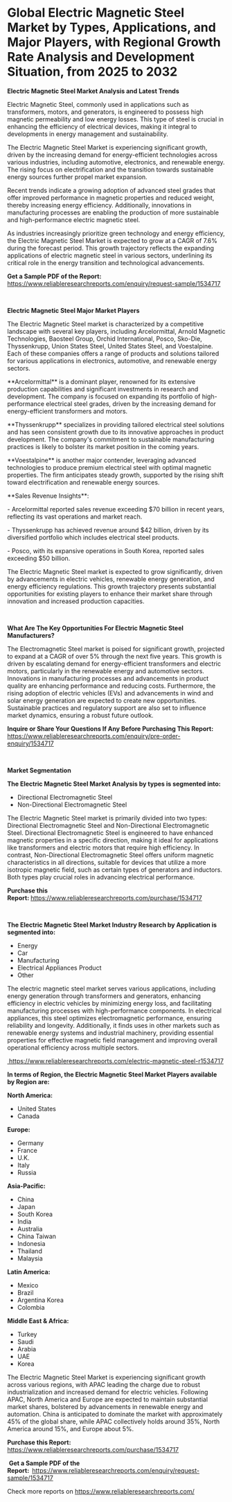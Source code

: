 <p><h1>Global Electric Magnetic Steel Market by Types, Applications, and Major Players, with Regional Growth Rate Analysis and Development Situation, from 2025 to 2032</h1></p><p><strong>Electric Magnetic Steel Market Analysis and Latest Trends</strong></p>
<p><p>Electric Magnetic Steel, commonly used in applications such as transformers, motors, and generators, is engineered to possess high magnetic permeability and low energy losses. This type of steel is crucial in enhancing the efficiency of electrical devices, making it integral to developments in energy management and sustainability. </p><p>The Electric Magnetic Steel Market is experiencing significant growth, driven by the increasing demand for energy-efficient technologies across various industries, including automotive, electronics, and renewable energy. The rising focus on electrification and the transition towards sustainable energy sources further propel market expansion. </p><p>Recent trends indicate a growing adoption of advanced steel grades that offer improved performance in magnetic properties and reduced weight, thereby increasing energy efficiency. Additionally, innovations in manufacturing processes are enabling the production of more sustainable and high-performance electric magnetic steel. </p><p>As industries increasingly prioritize green technology and energy efficiency, the Electric Magnetic Steel Market is expected to grow at a CAGR of 7.6% during the forecast period. This growth trajectory reflects the expanding applications of electric magnetic steel in various sectors, underlining its critical role in the energy transition and technological advancements.</p></p>
<p><strong>Get a Sample PDF of the Report:&nbsp;</strong> <a href="https://www.reliableresearchreports.com/enquiry/request-sample/1534717?utm_campaign=3316&utm_medium=2&utm_source=Github&utm_content=ia&utm_term=03042025&utm_id=electric-magnetic-steel">https://www.reliableresearchreports.com/enquiry/request-sample/1534717</a></p>
<p>&nbsp;</p>
<p><strong>Electric Magnetic Steel Major Market Players</strong></p>
<p><p>The Electric Magnetic Steel market is characterized by a competitive landscape with several key players, including Arcelormittal, Arnold Magnetic Technologies, Baosteel Group, Orchid International, Posco, Sko-Die, Thyssenkrupp, Union States Steel, United States Steel, and Voestalpine. Each of these companies offers a range of products and solutions tailored for various applications in electronics, automotive, and renewable energy sectors.</p><p>**Arcelormittal** is a dominant player, renowned for its extensive production capabilities and significant investments in research and development. The company is focused on expanding its portfolio of high-performance electrical steel grades, driven by the increasing demand for energy-efficient transformers and motors.</p><p>**Thyssenkrupp** specializes in providing tailored electrical steel solutions and has seen consistent growth due to its innovative approaches in product development. The company's commitment to sustainable manufacturing practices is likely to bolster its market position in the coming years.</p><p>**Voestalpine** is another major contender, leveraging advanced technologies to produce premium electrical steel with optimal magnetic properties. The firm anticipates steady growth, supported by the rising shift toward electrification and renewable energy sources.</p><p>**Sales Revenue Insights**: </p><p>- Arcelormittal reported sales revenue exceeding $70 billion in recent years, reflecting its vast operations and market reach.</p><p>- Thyssenkrupp has achieved revenue around $42 billion, driven by its diversified portfolio which includes electrical steel products.</p><p>- Posco, with its expansive operations in South Korea, reported sales exceeding $50 billion.</p><p>The Electric Magnetic Steel market is expected to grow significantly, driven by advancements in electric vehicles, renewable energy generation, and energy efficiency regulations. This growth trajectory presents substantial opportunities for existing players to enhance their market share through innovation and increased production capacities.</p></p>
<p>&nbsp;</p>
<p><strong>What Are The Key Opportunities For Electric Magnetic Steel Manufacturers?</strong></p>
<p><p>The Electromagnetic Steel market is poised for significant growth, projected to expand at a CAGR of over 5% through the next five years. This growth is driven by escalating demand for energy-efficient transformers and electric motors, particularly in the renewable energy and automotive sectors. Innovations in manufacturing processes and advancements in product quality are enhancing performance and reducing costs. Furthermore, the rising adoption of electric vehicles (EVs) and advancements in wind and solar energy generation are expected to create new opportunities. Sustainable practices and regulatory support are also set to influence market dynamics, ensuring a robust future outlook.</p></p>
<p><strong>Inquire or Share Your Questions If Any Before Purchasing This Report:</strong> <a href="https://www.reliableresearchreports.com/enquiry/pre-order-enquiry/1534717?utm_campaign=3316&utm_medium=2&utm_source=Github&utm_content=ia&utm_term=03042025&utm_id=electric-magnetic-steel">https://www.reliableresearchreports.com/enquiry/pre-order-enquiry/1534717</a></p>
<p>&nbsp;</p>
<p><strong>Market Segmentation</strong></p>
<p><strong>The Electric Magnetic Steel Market Analysis by types is segmented into:</strong></p>
<p><ul><li>Directional Electromagnetic Steel</li><li>Non-Directional Electromagnetic Steel</li></ul></p>
<p><p>The Electric Magnetic Steel market is primarily divided into two types: Directional Electromagnetic Steel and Non-Directional Electromagnetic Steel. Directional Electromagnetic Steel is engineered to have enhanced magnetic properties in a specific direction, making it ideal for applications like transformers and electric motors that require high efficiency. In contrast, Non-Directional Electromagnetic Steel offers uniform magnetic characteristics in all directions, suitable for devices that utilize a more isotropic magnetic field, such as certain types of generators and inductors. Both types play crucial roles in advancing electrical performance.</p></p>
<p><strong>Purchase this Report:&nbsp;</strong><a href="https://www.reliableresearchreports.com/purchase/1534717?utm_campaign=3316&utm_medium=2&utm_source=Github&utm_content=ia&utm_term=03042025&utm_id=electric-magnetic-steel">https://www.reliableresearchreports.com/purchase/1534717</a></p>
<p>&nbsp;</p>
<p><strong>The Electric Magnetic Steel Market Industry Research by Application is segmented into:</strong></p>
<p><ul><li>Energy</li><li>Car</li><li>Manufacturing</li><li>Electrical Appliances Product</li><li>Other</li></ul></p>
<p><p>The electric magnetic steel market serves various applications, including energy generation through transformers and generators, enhancing efficiency in electric vehicles by minimizing energy loss, and facilitating manufacturing processes with high-performance components. In electrical appliances, this steel optimizes electromagnetic performance, ensuring reliability and longevity. Additionally, it finds uses in other markets such as renewable energy systems and industrial machinery, providing essential properties for effective magnetic field management and improving overall operational efficiency across multiple sectors.</p></p>
<p><a href="https://www.reliableresearchreports.com/electric-magnetic-steel-r1534717?utm_campaign=3316&utm_medium=2&utm_source=Github&utm_content=ia&utm_term=03042025&utm_id=electric-magnetic-steel">&nbsp;https://www.reliableresearchreports.com/electric-magnetic-steel-r1534717</a></p>
<p><strong>In terms of Region, the Electric Magnetic Steel Market Players available by Region are:</strong></p>
<p>
    <p> <strong> North America: </strong>
        <ul>
            <li>United States</li>
            <li>Canada</li>
        </ul>
        </p> 
    <p> <strong> Europe: </strong>
        <ul>
            <li>Germany</li>
            <li>France</li>
            <li>U.K.</li>
            <li>Italy</li>
            <li>Russia</li>
        </ul>
        </p> 
    <p> <strong> Asia-Pacific: </strong>
        <ul>
            <li>China</li>
            <li>Japan</li>
            <li>South Korea</li>
            <li>India</li>
            <li>Australia</li>
            <li>China Taiwan</li>
            <li>Indonesia</li>
            <li>Thailand</li>
            <li>Malaysia</li>
        </ul>
        </p> 
    <p> <strong> Latin America: </strong>
        <ul>
            <li>Mexico</li>
            <li>Brazil</li>
            <li>Argentina Korea</li>
            <li>Colombia</li>
        </ul>
        </p> 
    <p> <strong> Middle East & Africa: </strong>
        <ul>
            <li>Turkey</li>
            <li>Saudi</li>
            <li>Arabia</li>
            <li>UAE</li>
            <li>Korea</li>
        </ul>
    </p>
    </p>
<p><p>The Electric Magnetic Steel Market is experiencing significant growth across various regions, with APAC leading the charge due to robust industrialization and increased demand for electric vehicles. Following APAC, North America and Europe are expected to maintain substantial market shares, bolstered by advancements in renewable energy and automation. China is anticipated to dominate the market with approximately 45% of the global share, while APAC collectively holds around 35%, North America around 15%, and Europe about 5%.</p></p>
<p><strong>Purchase this Report: </strong><a href="https://www.reliableresearchreports.com/purchase/1534717?utm_campaign=3316&utm_medium=2&utm_source=Github&utm_content=ia&utm_term=03042025&utm_id=electric-magnetic-steel">https://www.reliableresearchreports.com/purchase/1534717</a></p>
<p>&nbsp;<strong>Get a Sample PDF of the Report:&nbsp;&nbsp;</strong><a href="https://www.reliableresearchreports.com/enquiry/request-sample/1534717?utm_campaign=3316&utm_medium=2&utm_source=Github&utm_content=ia&utm_term=03042025&utm_id=electric-magnetic-steel">https://www.reliableresearchreports.com/enquiry/request-sample/1534717</a></p>
<p><strong></strong></p>
<p>Check more reports on <a href="https://www.reliableresearchreports.com/?utm_campaign=3316&utm_medium=2&utm_source=Github&utm_content=ia&utm_term=03042025&utm_id=electric-magnetic-steel">https://www.reliableresearchreports.com/</a></p>